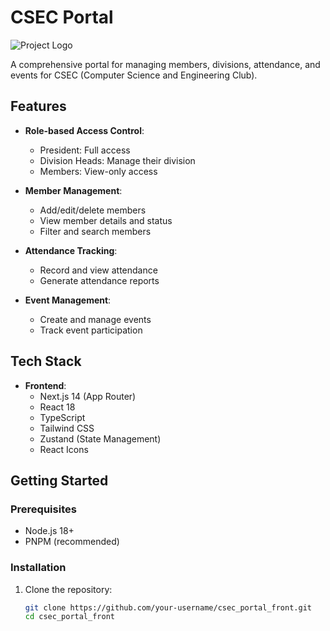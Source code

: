 # CSEC Portal

![Project Logo](public/logo.png) <!-- Add your logo if available -->

A comprehensive portal for managing members, divisions, attendance, and events for CSEC (Computer Science and Engineering Club).

## Features

- **Role-based Access Control**:
  - President: Full access
  - Division Heads: Manage their division
  - Members: View-only access

- **Member Management**:
  - Add/edit/delete members
  - View member details and status
  - Filter and search members

- **Attendance Tracking**:
  - Record and view attendance
  - Generate attendance reports

- **Event Management**:
  - Create and manage events
  - Track event participation

## Tech Stack

- **Frontend**:
  - Next.js 14 (App Router)
  - React 18
  - TypeScript
  - Tailwind CSS
  - Zustand (State Management)
  - React Icons


## Getting Started

### Prerequisites

- Node.js 18+
- PNPM (recommended)

### Installation

1. Clone the repository:
   ```bash
   git clone https://github.com/your-username/csec_portal_front.git
   cd csec_portal_front
